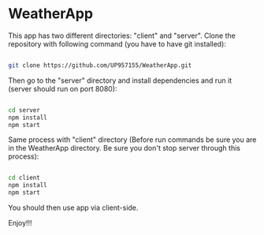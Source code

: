 # WeatherApp

This app has two different directories: "client" and "server".
Clone the repository with following command (you have to have git installed):

```bash

git clone https://github.com/UP957155/WeatherApp.git

```

Then go to the "server" directory and install dependencies and run it (server should run on port 8080):

```bash

cd server
npm install
npm start

```

Same process with "client" directory (Before run commands be sure you are in the WeatherApp directory. Be sure you don't stop server through this process):

```bash

cd client
npm install
npm start

```

You should then use app via client-side.

Enjoy!!!
